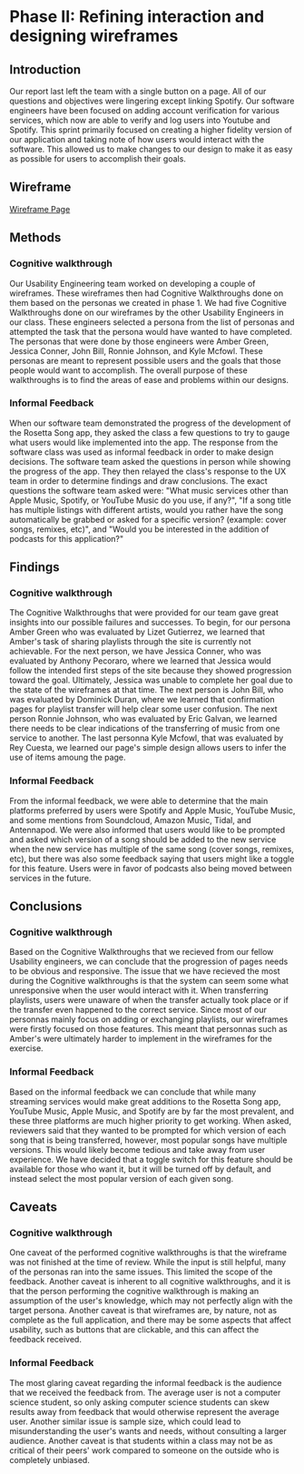 # Phase II: Refining interaction and designing wireframes

## Introduction

Our report last left the team with a single button on a page. All of our questions and objectives were lingering except linking Spotify. Our software engineers have been focused on adding account verification for various services, which now are able to verify and log users into Youtube and Spotify. This sprint primarily focused on creating a higher fidelity version of our application and taking note of how users would interact with the software. This allowed us to make changes to our design to make it as easy as possible for users to accomplish their goals.

## Wireframe
[Wireframe Page](../wireframes/README.md)

## Methods

### Cognitive walkthrough
Our Usability Engineering team worked on developing a couple of wireframes. These wireframes then had Cognitive Walkthroughs done on them based on the personas we created in phase 1. We had five Cognitive Walkthroughs done on our wireframes by the other Usability Engineers in our class. These engineers selected a persona from the list of personas and attempted the task that the persona would have wanted to have completed. The personas that were done by those engineers were Amber Green, Jessica Conner, John Bill, Ronnie Johnson, and Kyle Mcfowl. These personas are meant to represent possible users and the goals that those people would want to accomplish. The overall purpose of these walkthroughs is to find the areas of ease and problems within our designs. 

### Informal Feedback
When our software team demonstrated the progress of the development of the Rosetta Song app, they asked the class a few questions to try to gauge what users would like implemented into the app. The response from the software class was used as informal feedback in order to make design decisions. The software team asked the questions in person while showing the progress of the app. They then relayed the class's response to the UX team in order to determine findings and draw conclusions. The exact questions the software team asked were: "What music services other than Apple Music, Spotify, or YouTube Music do you use, if any?", "If a song title has multiple listings with different artists, would you rather have the song automatically be grabbed or asked for a specific version? (example: cover songs, remixes, etc)", and "Would you be interested in the addition of podcasts for this application?"


## Findings

### Cognitive walkthrough
The Cognitive Walkthroughs that were provided for our team gave great insights into our possible failures and successes. To begin, for our persona Amber Green who was evaluated by Lizet Gutierrez, we learned that Amber's task of sharing playlists through the site is currently not achievable. For the next person, we have Jessica Conner, who was evaluated by Anthony Pecoraro, where we learned that Jessica would follow the intended first steps of the site because they showed progression toward the goal. Ultimately, Jessica was unable to complete her goal due to the state of the wireframes at that time. The next person is John Bill, who was evaluated by Dominick Duran, where we learned that confirmation pages for playlist transfer will help clear some user confusion. The next person Ronnie Johnson, who was evaluated by Eric Galvan, we learned there needs to be clear indications of the transferring of music from one service to another. The last personna Kyle Mcfowl, that was evaluated by Rey Cuesta, we learned our page's simple design allows users to infer the use of items amoung the page.

### Informal Feedback
From the informal feedback, we were able to determine that the main platforms preferred by users were Spotify and Apple Music, YouTube Music, and some mentions from Soundcloud, Amazon Music, Tidal, and Antennapod. We were also informed that users would like to be prompted and asked which version of a song should be added to the new service when the new service has multiple of the same song (cover songs, remixes, etc), but there was also some feedback saying that users might like a toggle for this feature. Users were in favor of podcasts also being moved between services in the future.

## Conclusions

### Cognitive walkthrough
Based on the Cognitive Walkthroughs that we recieved from our fellow Usability engineers, we can conclude that the progression of pages needs to be obvious and responsive. The issue that we have recieved the most during the Cognitive walkthroughs is that the system can seem some what unresponsive when the user would interact with it. When transferring playlists, users were unaware of when the transfer actually took place or if the transfer even happened to the correct service. Since most of our personnas mainly focus on adding or exchanging playlists, our wireframes were firstly focused on those features. This meant that personnas such as Amber's were ultimately harder to implement in the wireframes for the exercise. 

### Informal Feedback
Based on the informal feedback we can conclude that while many streaming services would make great additions to the Rosetta Song app, YouTube Music, Apple Music, and Spotify are by far the most prevalent, and these three platforms are much higher priority to get working. When asked, reviewers said that they wanted to be prompted for which version of each song that is being transferred, however, most popular songs have multiple versions. This would likely become tedious and take away from user experience. We have decided that a toggle switch for this feature should be available for those who want it, but it will be turned off by default, and instead select the most popular version of each given song.


## Caveats
### Cognitive walkthrough
One caveat of the performed cognitive walkthroughs is that the wireframe was not finished at the time of review. While the input is still helpful, many of the personas ran into the same issues. This limited the scope of the feedback. Another caveat is inherent to all cognitive walkthroughs, and it is that the person performing the cognitive walkthrough is making an assumption of the user's knowledge, which may not perfectly align with the target persona. Another caveat is that wireframes are, by nature, not as complete as the full application, and there may be some aspects that affect usability, such as buttons that are clickable, and this can affect the feedback received.

### Informal Feedback
The most glaring caveat regarding the informal feedback is the audience that we received the feedback from.  The average user is not a computer science student, so only asking computer science students can skew results away from feedback that would otherwise represent the average user.  Another similar issue is sample size, which could lead to misunderstanding the user's wants and needs, without consulting a larger audience.  Another caveat is that students within a class may not be as critical of their peers' work compared to someone on the outside who is completely unbiased. 
